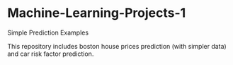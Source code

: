 # Machine-Learning-Projects-1
Simple Prediction Examples

This repository includes boston house prices prediction (with simpler data) and car risk factor prediction.
